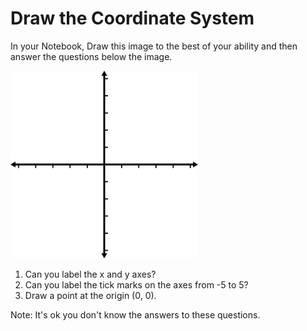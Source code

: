 # Draw the Coordinate System

In your Notebook, Draw this image to the best of your ability and then answer the questions below the image.

<img width="300px" src="Coordinates.gif" />

1. Can you label the x and y axes?
2. Can you label the tick marks on the axes from -5 to 5?
3. Draw a point at the origin (0, 0).

Note: It's ok you don't know the answers to these questions.
